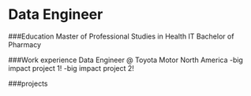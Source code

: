 # Data Engineer

###Education
Master of Professional Studies in Health IT 
Bachelor of Pharmacy

###Work experience
Data Engineer @ Toyota Motor North America
-big impact project 1!
-big impact project 2!


###projects
